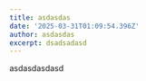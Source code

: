 ```yaml
---
title: asdasdas
date: '2025-03-31T01:09:54.396Z'
author: asdasdas
excerpt: dsadsadasd
---
```

asdasdasdasd
